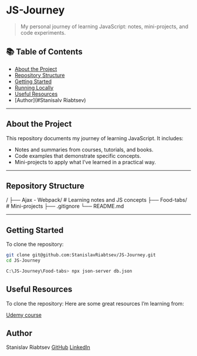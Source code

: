# JS-Journey

> My personal journey of learning JavaScript: notes, mini-projects, and code experiments.

## 📚 Table of Contents

- [About the Project](#Learning-JS)
- [Repository Structure](#Food-tabs-is-project)
- [Getting Started](#DOM)
- [Running Locally](#Food-tabs)
- [Useful Resources](#Udemy)
- [Author](#Stanisalv Riabtsev)
---

## About the Project

This repository documents my journey of learning JavaScript. It includes:
- Notes and summaries from courses, tutorials, and books.
- Code examples that demonstrate specific concepts.
- Mini-projects to apply what I’ve learned in a practical way.

---

## Repository Structure

/
├── Ajax - Webpack/ # Learning notes and JS concepts
├── Food-tabs/ # Mini-projects
├── .gitignore
└── README.md


---

## Getting Started

To clone the repository:
```bash
git clone git@github.com:StanislavRiabtsev/JS-Journey.git
cd JS-Journey

C:\JS-Journey\Food-tabs> npx json-server db.json

```

## Useful Resources

To clone the repository:
Here are some great resources I’m learning from:

[Udemy course](https://www.udemy.com/course/javascript_full)


## Author
Stanislav Riabtsev
[GitHub](https://github.com/StanislavRiabtsev) 
[LinkedIn](https://www.linkedin.com/in/stanislav-riabtsev-4aa269244)